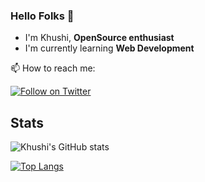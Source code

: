 ### Hello Folks 👋
* I'm Khushi, **OpenSource enthusiast**
* I'm currently learning **Web Development**

📫 How to reach me:

[![Follow on Twitter](https://img.shields.io/badge/--twitter?label=Twitter&logo=Twitter&style=social)](https://twitter.com/#) 

## Stats
![Khushi's GitHub stats](https://github-readme-stats.vercel.app/api?username=khushi138&show_icons=true&theme=radical)


[![Top Langs](https://github-readme-stats.vercel.app/api/top-langs/?username=khushi138&layout=compact)](https://github.com/khushi138/github-readme-stats)


<!--
**khushi138/khushi138** is a ✨ _special_ ✨ repository because its `README.md` (this file) appears on your GitHub profile.

Here are some ideas to get you started:

- 🔭 I’m currently working on ...
- 🌱 I’m currently learning ...
- 👯 I’m looking to collaborate on ...
- 🤔 I’m looking for help with ...
- 💬 Ask me about ...
- 📫 How to reach me: ...
- 😄 Pronouns: ...
- ⚡ Fun fact: ...
-->

